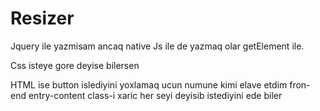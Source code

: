 # Resizer

Jquery ile yazmisam ancaq native Js ile de yazmaq olar getElement ile.

Css isteye gore deyise bilersen

HTML ise button islediyini yoxlamaq ucun numune kimi elave etdim fron-end entry-content class-i xaric her seyi deyisib istediyini ede biler
